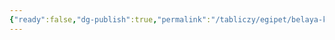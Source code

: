 ```yaml
---
{"ready":false,"dg-publish":true,"permalink":"/tabliczy/egipet/belaya-kapella-senuserta-i-v-karnake/","dgPassFrontmatter":true}
---
```



